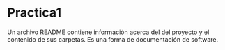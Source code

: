 # Practica1

Un archivo README contiene información acerca del del proyecto y el contenido de sus carpetas. Es una forma de documentación de software.
